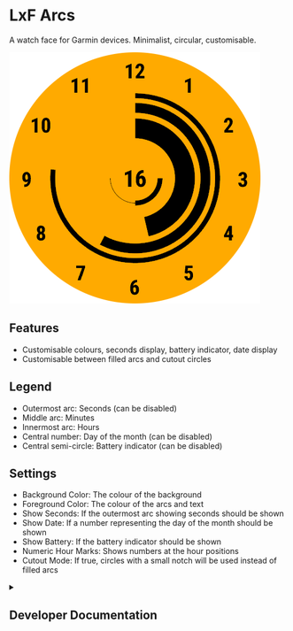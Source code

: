 # LxF Arcs

A watch face for Garmin devices. Minimalist, circular, customisable.

![Splash image](misc/images/1.png)

## Features

- Customisable colours, seconds display, battery indicator, date display
- Customisable between filled arcs and cutout circles

## Legend

- Outermost arc: Seconds (can be disabled)
- Middle arc: Minutes
- Innermost arc: Hours
- Central number: Day of the month (can be disabled)
- Central semi-circle: Battery indicator (can be disabled)

## Settings

- Background Color: The colour of the background
- Foreground Color: The colour of the arcs and text
- Show Seconds: If the outermost arc showing seconds should be shown
- Show Date: If a number representing the day of the month should be shown
- Show Battery: If the battery indicator should be shown
- Numeric Hour Marks: Shows numbers at the hour positions
- Cutout Mode: If true, circles with a small notch will be used instead of
  filled arcs

<details>
<summary><h2>Developer Documentation</h2></summary>

## Preparing a release

To perform a release:

- Create an entry in [CHANGELOG.md](CHANGELOG.md) under the next version
- Update README.md with features / screenshots
- Update the version number for `AppVersion` in
  [resources/strings.xml](resources/strings.xml).
- Commit with `Version x.x.x`
- Tag that commit as `vx.x.x`

</details>
